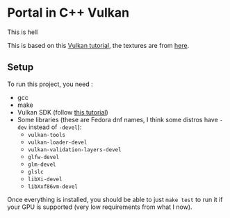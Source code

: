 # Portal in C++ Vulkan

This is hell

This is based on this [Vulkan tutorial](https://vulkan-tutorial.com/), the textures are from [here](https://gamebanana.com/mods/383184).

## Setup

To run this project, you need :
- gcc
- make
- Vulkan SDK (follow [this tutorial](https://vulkan.lunarg.com/doc/sdk/1.3.268.0/linux/getting_started.html))
- Some libraries (these are Fedora dnf names, I think some distros have `-dev` instead of `-devel`):
	- `vulkan-tools`
	- `vulkan-loader-devel`
	- `vulkan-validation-layers-devel`
	- `glfw-devel`
	- `glm-devel`
	- `glslc`
	- `libXi-devel`
	- `libXxf86vm-devel`

Once everything is installed, you should be able to just `make test` to run it if your GPU is supported (very low requirements from what I now).